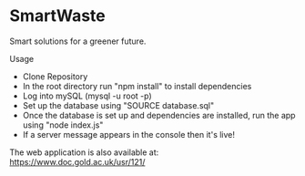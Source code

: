# SmartWaste
Smart solutions for a greener future.


Usage

- Clone Repository
- In the root directory run "npm install" to install dependencies
- Log into mySQL (mysql -u root -p)
- Set up the database using "SOURCE database.sql"
- Once the database is set up and dependencies are installed, run the app using "node index.js"
- If a server message appears in the console then it's live!


The web application is also available at: https://www.doc.gold.ac.uk/usr/121/
